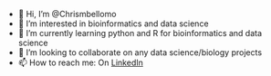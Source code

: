 - 👋 Hi, I’m @Chrismbellomo
- 👀 I’m interested in bioinformatics and data science
- 🌱 I’m currently learning python and R for bioinformatics and data science
- 💞️ I’m looking to collaborate on any data science/biology projects
- 📫 How to reach me: On [LinkedIn](https://www.linkedin.com/in/christopher-bellomo-0443b0137/)

<!---
Chrismbellomo/Chrismbellomo is a ✨ special ✨ repository because its `README.md` (this file) appears on your GitHub profile.
You can click the Preview link to take a look at your changes.
--->
